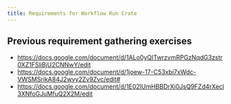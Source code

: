 ```yaml
---
title: Requirements for Workflow Run Crate
---
```


## Previous requirement gathering exercises

- <https://docs.google.com/document/d/1ALo0yQITwrzvmRPGzNqdG3zstr0XZ1FSliBjU2CNNwY/edit>
- <https://docs.google.com/document/d/1joew-17-C53xbi7xWdc-VWSMSrikA84J2wvy2Zv9Zvc/edit#>
- <https://docs.google.com/document/d/1E02lUmHBBDrXi0JsQ9FZd4rXecl3XNfoGJuMfuQ2X2M/edit>
